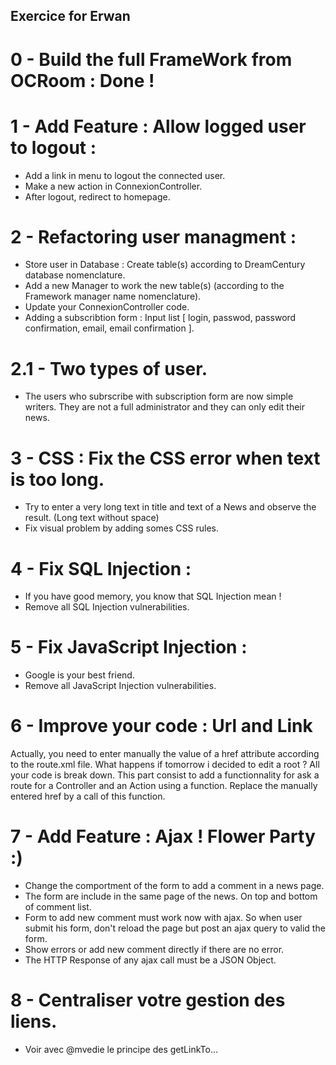 ## Exercice for Erwan

# 0 - Build the full FrameWork from OCRoom : Done !

# 1 - Add Feature : Allow logged user to logout :
* Add a link in menu to logout the connected user. 
* Make a new action in ConnexionController.
* After logout, redirect to homepage. 

# 2 - Refactoring user managment :
* Store user in Database : Create table(s) according to DreamCentury database nomenclature.
* Add a new Manager to work the new table(s) (according to the Framework manager name nomenclature).
* Update your ConnexionController code.
* Adding a subscribtion form : Input list [ login, passwod, password confirmation, email, email confirmation ].

# 2.1 - Two types of user. 
* The users who subrscribe with subscription form are now simple writers. They are not a full administrator and they can only edit their news.


# 3 - CSS : Fix the CSS error when text is too long.
* Try to enter a very long text in title and text of a News and observe the result. (Long text without space)
* Fix visual problem by adding somes CSS rules.

# 4 - Fix SQL Injection : 
* If you have good memory, you know that SQL Injection mean ! 
* Remove all SQL Injection vulnerabilities. 

# 5 - Fix JavaScript Injection :
* Google is your best friend.
* Remove all JavaScript Injection vulnerabilities. 

# 6 - Improve your code : Url and Link
Actually, you need to enter manually the value of a href attribute according to the route.xml file. 
What happens if tomorrow i decided to edit a root ?
All your code is break down.
This part consist to add a functionnality for ask a route for a Controller and an Action using a function. Replace the manually entered href by a call of this function. 

# 7 - Add Feature : Ajax ! Flower Party :)
* Change the comportment of the form to add a comment in a news page.
* The form are include in the same page of the news. On top and bottom of comment list.
* Form to add new comment must work now with ajax. So when user submit his form, don't reload the page but post an ajax query to valid the form.
* Show errors or add new comment directly if there are no error.
* The HTTP Response of any ajax call must be a JSON Object.


# 8 - Centraliser votre gestion des liens. 
* Voir avec @mvedie le principe des getLinkTo...
